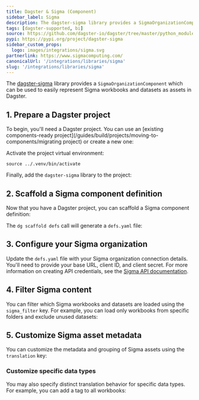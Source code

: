 ```yaml
---
title: Dagster & Sigma (Component)
sidebar_label: Sigma
description: The dagster-sigma library provides a SigmaOrganizationComponent, which can be used to represent Sigma assets as assets in Dagster.
tags: [dagster-supported, bi]
source: https://github.com/dagster-io/dagster/tree/master/python_modules/libraries/dagster-sigma
pypi: https://pypi.org/project/dagster-sigma
sidebar_custom_props:
  logo: images/integrations/sigma.svg
partnerlink: https://www.sigmacomputing.com/
canonicalUrl: '/integrations/libraries/sigma'
slug: '/integrations/libraries/sigma'
---
```


The [dagster-sigma](/integrations/libraries/sigma) library provides a `SigmaOrganizationComponent` which can be used to easily represent Sigma workbooks and datasets as assets in Dagster.

## 1. Prepare a Dagster project

To begin, you'll need a Dagster project. You can use an [existing components-ready project](/guides/build/projects/moving-to-components/migrating project) or create a new one:

<CliInvocationExample path="docs_snippets/docs_snippets/guides/components/integrations/sigma-component/1-scaffold-project.txt" />

Activate the project virtual environment:

```
source ../.venv/bin/activate
```

Finally, add the `dagster-sigma` library to the project:

<CliInvocationExample path="docs_snippets/docs_snippets/guides/components/integrations/sigma-component/2-add-sigma.txt" />

## 2. Scaffold a Sigma component definition

Now that you have a Dagster project, you can scaffold a Sigma component definition:

<CliInvocationExample path="docs_snippets/docs_snippets/guides/components/integrations/sigma-component/3-scaffold-sigma-component.txt" />

The `dg scaffold defs` call will generate a `defs.yaml` file:

<CliInvocationExample path="docs_snippets/docs_snippets/guides/components/integrations/sigma-component/4-tree.txt" />

## 3. Configure your Sigma organization

Update the `defs.yaml` file with your Sigma organization connection details. You'll need to provide your base URL, client ID, and client secret. For more information on creating API credentials, see the [Sigma API documentation](https://help.sigmacomputing.com/reference/get-started-sigma-api).

<CodeExample
  path="docs_snippets/docs_snippets/guides/components/integrations/sigma-component/6-populated-component.yaml"
  title="my_project/defs/sigma_ingest/defs.yaml"
  language="yaml"
/>

<WideContent maxSize={1100}>
  <CliInvocationExample path="docs_snippets/docs_snippets/guides/components/integrations/sigma-component/7-list-defs.txt" />
</WideContent>

## 4. Filter Sigma content

You can filter which Sigma workbooks and datasets are loaded using the `sigma_filter` key. For example, you can load only workbooks from specific folders and exclude unused datasets:

<CodeExample
  path="docs_snippets/docs_snippets/guides/components/integrations/sigma-component/8-customized-component.yaml"
  title="my_project/defs/sigma_ingest/defs.yaml"
  language="yaml"
/>

## 5. Customize Sigma asset metadata

You can customize the metadata and grouping of Sigma assets using the `translation` key:

<CodeExample
  path="docs_snippets/docs_snippets/guides/components/integrations/sigma-component/9-customized-component.yaml"
  title="my_project/defs/sigma_ingest/defs.yaml"
  language="yaml"
/>

<WideContent maxSize={1100}>
  <CliInvocationExample path="docs_snippets/docs_snippets/guides/components/integrations/sigma-component/10-list-defs.txt" />
</WideContent>

### Customize specific data types

You may also specify distinct translation behavior for specific data types. For example, you can add a tag to all workbooks:

<CodeExample
  path="docs_snippets/docs_snippets/guides/components/integrations/sigma-component/11-customized-workbook-translation.yaml"
  title="my_project/defs/sigma_ingest/defs.yaml"
  language="yaml"
/>

<WideContent maxSize={1100}>
  <CliInvocationExample path="docs_snippets/docs_snippets/guides/components/integrations/sigma-component/12-list-defs.txt" />
</WideContent>
